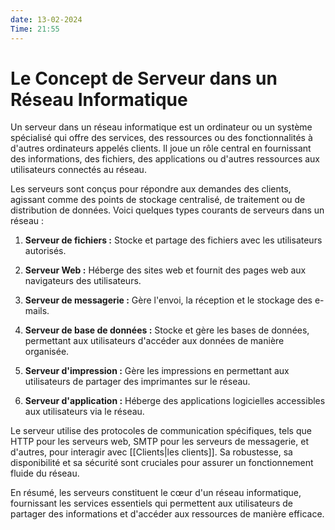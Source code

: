 ```yaml
---
date: 13-02-2024
Time: 21:55
---
```

# Le Concept de Serveur dans un Réseau Informatique
Un serveur dans un réseau informatique est un ordinateur ou un système spécialisé qui offre des services, des ressources ou des fonctionnalités à d'autres ordinateurs appelés clients. Il joue un rôle central en fournissant des informations, des fichiers, des applications ou d'autres ressources aux utilisateurs connectés au réseau.

Les serveurs sont conçus pour répondre aux demandes des clients, agissant comme des points de stockage centralisé, de traitement ou de distribution de données. Voici quelques types courants de serveurs dans un réseau :

1. **Serveur de fichiers :** Stocke et partage des fichiers avec les utilisateurs autorisés.
    
2. **Serveur Web :** Héberge des sites web et fournit des pages web aux navigateurs des utilisateurs.
    
3. **Serveur de messagerie :** Gère l'envoi, la réception et le stockage des e-mails.
    
4. **Serveur de base de données :** Stocke et gère les bases de données, permettant aux utilisateurs d'accéder aux données de manière organisée.
    
5. **Serveur d'impression :** Gère les impressions en permettant aux utilisateurs de partager des imprimantes sur le réseau.
    
6. **Serveur d'application :** Héberge des applications logicielles accessibles aux utilisateurs via le réseau.
    

Le serveur utilise des protocoles de communication spécifiques, tels que HTTP pour les serveurs web, SMTP pour les serveurs de messagerie, et d'autres, pour interagir avec [[Clients|les clients]]. Sa robustesse, sa disponibilité et sa sécurité sont cruciales pour assurer un fonctionnement fluide du réseau.

En résumé, les serveurs constituent le cœur d'un réseau informatique, fournissant les services essentiels qui permettent aux utilisateurs de partager des informations et d'accéder aux ressources de manière efficace.